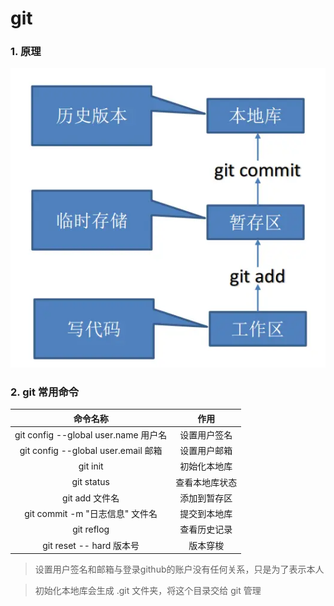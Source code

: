 # git

### 1. 原理

![image](https://github.com/ChengHaoRan666/picx-images-hosting/raw/master/image.m0nuhrqi.webp)

### 2. git 常用命令

|               命令名称               |      作用      |
| :----------------------------------: | :------------: |
| git config --global user.name 用户名 |  设置用户签名  |
| git config --global user.email 邮箱  |  设置用户邮箱  |
|               git init               |  初始化本地库  |
|              git status              | 查看本地库状态 |
|            git add 文件名            |  添加到暂存区  |
|   git commit -m "日志信息" 文件名    |  提交到本地库  |
|              git reflog              |  查看历史记录  |
|       git reset -- hard 版本号       |    版本穿梭    |

> 设置用户签名和邮箱与登录github的账户没有任何关系，只是为了表示本人

> 初始化本地库会生成 .git 文件夹，将这个目录交给 git 管理